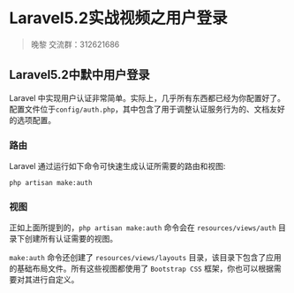 # Laravel5.2实战视频之用户登录
> 晚黎 交流群：312621686



## Laravel5.2中默中用户登录
Laravel 中实现用户认证非常简单。实际上，几乎所有东西都已经为你配置好了。配置文件位于`config/auth.php`，其中包含了用于调整认证服务行为的、文档友好的选项配置。
### 路由
Laravel 通过运行如下命令可快速生成认证所需要的路由和视图:
```
php artisan make:auth
```
### 视图
正如上面所提到的，`php artisan make:auth` 命令会在 `resources/views/auth` 目录下创建所有认证需要的视图。

`make:auth` 命令还创建了 `resources/views/layouts` 目录，该目录下包含了应用的基础布局文件。所有这些视图都使用了 `Bootstrap CSS` 框架，你也可以根据需要对其进行自定义。